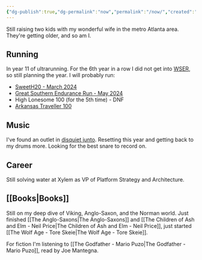 ```yaml
---
{"dg-publish":true,"dg-permalink":"now","permalink":"/now/","created":"2024-03-03T09:54:06.000-05:00","updated":"2024-08-25T08:20:46.913-04:00"}
---
```


Still raising two kids with my wonderful wife in the metro Atlanta area. They're getting older, and so am I. 
## Running

In year 11 of ultrarunning. For the 6th year in a row I did not get into [WSER](wser.org), so still planning the year. I will probably run:

- [SweetH20 - March 2024](https://ultrasignup.com/results_event.aspx?did=109964#id712633)
- [Great Southern Endurance Run - May 2024](https://ultrasignup.com/results_event.aspx?did=109797#id712633)
- High Lonesome 100 (for the 5th time) - DNF
- [Arkansas Traveller 100](http://www.runarkansas.com/AT100/ATmain.php)
## Music

I've found an outlet in [disquiet junto](https://disquiet.com/2012/01/27/the-disquiet-junto/). Resetting this year and getting back to my drums more. Looking for the best snare to record on. 
## Career

Still solving water at Xylem as VP of Platform Strategy and Architecture. 
## [[Books\|Books]]

Still on my deep dive of Viking, Anglo-Saxon, and the Norman world. Just finished [[The Anglo-Saxons\|The Anglo-Saxons]] and [[The Children of Ash and Elm - Neil Price\|The Children of Ash and Elm - Neil Price]], just started [[The Wolf Age - Tore Skeie\|The Wolf Age - Tore Skeie]]. 

For fiction I'm listening to [[The Godfather - Mario Puzo\|The Godfather - Mario Puzo]], read by Joe Mantegna.